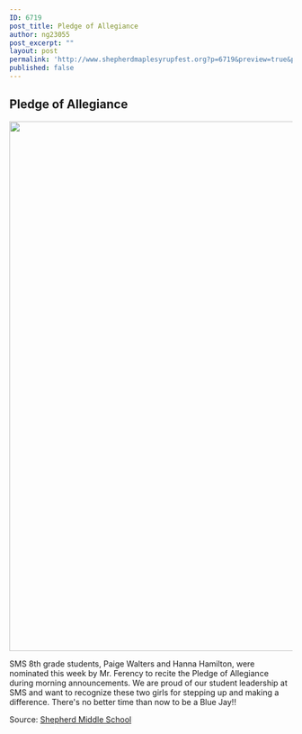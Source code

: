 ```yaml
---
ID: 6719
post_title: Pledge of Allegiance
author: ng23055
post_excerpt: ""
layout: post
permalink: 'http://www.shepherdmaplesyrupfest.org?p=6719&preview=true&preview_id=6719'
published: false
---
```

<h2>Pledge of Allegiance</h2>
<p></p>
<p><img src="http://www.shepherdmaplesyrupfest.org/wp-content/uploads/2017/09/null-2.png" width="624" height="941" alt="" title=""></p>
<p></p>
<p>SMS 8th grade students, Paige Walters and Hanna Hamilton, were nominated this week by Mr. Ferency to recite the Pledge of Allegiance during morning announcements. We are proud of our student leadership at SMS and want to recognize these two girls for stepping up and making a difference. There's no better time than now to be a Blue Jay!!</p>
<p></p>
<p>Source: <a href="https://www.facebook.com/sms.shepherdmi/photos/a.611899568919561.1073741826.611844205591764/1339976559445188/?type=3&amp;permPage=1">Shepherd Middle School</p>